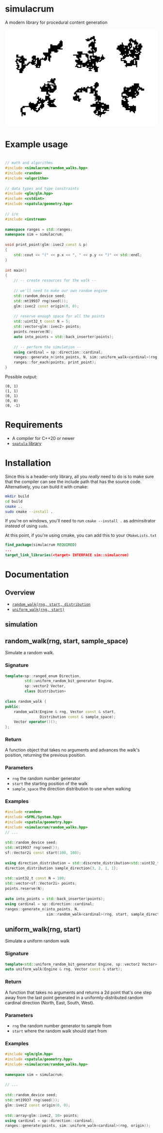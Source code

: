 # simulacrum

A modern library for procedural content generation

![random-maps](resources/all-maps.png)

# Example usage

```cpp

// math and algorithms
#include <simulacrum/random_walks.hpp>
#include <random>
#include <algorithm>

// data types and type constraints
#include <glm/glm.hpp>
#include <cstdint>
#include <spatula/geometry.hpp>

// i/o
#include <iostream>

namespace ranges = std::ranges;
namespace sim = simulacrum;

void print_point(glm::ivec2 const & p)
{
    std::cout << "(" << p.x << ", " << p.y << ")" << std::endl;
}

int main()
{
    // -- create resources for the walk --

    // we'll need to make our own random engine
    std::random_device seed;
    std::mt19937 rng(seed());
    glm::ivec2 const origin(0, 0);

    // reserve enough space for all the points
    std::uint32_t const N = 5;
    std::vector<glm::ivec2> points;
    points.reserve(N);
    auto into_points = std::back_inserter(points);

    // -- perform the simulation --
    using cardinal = sp::direction::cardinal;
    ranges::generate_n(into_points, N, sim::uniform_walk<cardinal>(rng, origin));
    ranges::for_each(points, print_point);
}
```

Possible output:

```
(0, 1)
(1, 1)
(0, 1)
(0, 0)
(0, -1)
```

# Requirements
- A compiler for C++20 or newer
- [`spatula` library](https://github.com/josiest/spatula)

# Installation
Since this is a header-only library, all you _really_ need to do is to make sure
that the compiler can see the include path that has the source code.
Alternatively, you can build it with cmake:

```sh
mkdir build
cd build
cmake ..
sudo cmake --install .
```

If you're on windows, you'll need to run `cmake --install .` as adminsitrator
_instead_ of using `sudo`.

At this point, if you're using cmake, you can add this to your `CMakeLists.txt`

```cmake
find_package(simulacrum REQUIRED)
...
target_link_libraries(<target> INTERFACE sim::simulacrom)
```

# Documentation

## Overview
- [`random_walk(rng, start, distribution`](#random_walkrng-start-sample_space)
- [`uniform_walk(rng, start)`](#uniform_walkrng-start)

## simulation

## random_walk(rng, start, sample_space)
Simulate a random walk.

### Signature
```cpp
template<sp::ranged_enum Direction,
         std::uniform_random_bit_generator Engine,
         sp::vector2 Vector,
         class Distribution>

class random_walk {
public:
    random_walk(Engine & rng, Vector const & start,
                Distribution const & sample_space);
    Vector operator()();
};
```

### Return
A function object that takes no arguments and advances the walk's position,
returning the previous position.

### Parameters
- `rng` the random number generator
- `start` the starting position of the walk
- `sample_space` the direction distribution to use when walking

### Examples
```cpp
#include <random>
#include <SFML/System.hpp>
#include <spatula/geometry.hpp>
#include <simulacrum/random_walks.hpp>
// ...

std::random_device seed;
std::mt19937 rng(seed());
sf::Vector2i const start(100, 100);

using direction_distribution = std::discrete_distribution<std::uint32_t>;
direction_distribution sample_direction{3, 2, 1, 1};

std::uint32_t const N = 100;
std::vector<sf::Vector2i> points;
points.reserve(N);

auto into_points = std::back_inserter(points);
using cardinal = sp::direction::cardinal;
ranges::generate_n(into_points, N,
                   sim::random_walk<cardinal>(rng, start, sample_direction));
```

## uniform_walk(rng, start)
Simulate a uniform random walk

### Signature
```cpp
template<std::uniform_random_bit_generator Engine, sp::vector2 Vector>
auto uniform_walk(Engine & rng, Vector const & start);
```

### Return
A function that takes no arguments and returns a 2d point that's one step away
from the last point generated in a uniformly-distributed random cardinal
direction (North, East, South, West).

### Parameters
- `rng` the random number generator to sample from
- `start` where the random walk should start from

### Examples
```cpp
#include <glm/glm.hpp>
#include <spatula/geometry.hpp>
#include <simulacrum/random_walks.hpp>

namespace sim = simulacrum;

// ...

std::random_device seed;
std::mt19937 rng(seed());
glm::ivec2 const origin(0, 0);

std::array<glm::ivec2, 10> points;
using cardinal = sp::direction::cardinal;
ranges::generate(points, sim::uniform_walk<cardinal>(rng, origin));
```
